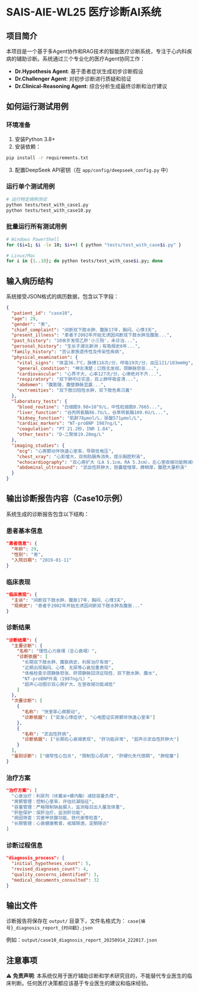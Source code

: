 # SAIS-AIE-WL25 医疗诊断AI系统

## 项目简介

本项目是一个基于多Agent协作和RAG技术的智能医疗诊断系统，专注于心内科疾病的辅助诊断。系统通过三个专业化的医疗Agent协同工作：

- **Dr.Hypothesis Agent**: 基于患者症状生成初步诊断假设
- **Dr.Challenger Agent**: 对初步诊断进行质疑和验证
- **Dr.Clinical-Reasoning Agent**: 综合分析生成最终诊断和治疗建议

## 如何运行测试用例

### 环境准备

1. 安装Python 3.8+
2. 安装依赖：
```bash
pip install -r requirements.txt
```

3. 配置DeepSeek API密钥（在 `app/config/deepseek_config.py` 中）

### 运行单个测试用例

```bash
# 运行特定病例测试
python tests/test_with_case1.py
python tests/test_with_case10.py
```

### 批量运行所有测试用例

```bash
# Windows PowerShell
for ($i=1; $i -le 10; $i++) { python "tests/test_with_case$i.py" }

# Linux/Mac
for i in {1..10}; do python tests/test_with_case$i.py; done
```

## 输入病历结构

系统接受JSON格式的病历数据，包含以下字段：

```json
{
  "patient_id": "case10",
  "age": 29,
  "gender": "男",
  "chief_complaint": "间断双下肢水肿、腹胀17年，胸闷、心悸3天",
  "present_illness": "患者于2002年开始无诱因间断双下肢水肿及腹胀...",
  "past_history": "10余岁发现乙肝'小三阳'，未诊治...",
  "personal_history": "生长于湖北新洲；有吸烟史6年...",
  "family_history": "否认家族遗传性及传染性疾病",
  "physical_examination": {
    "vital_signs": "体温36.7℃，脉搏116次/分，呼吸19次/分，血压121/103mmHg",
    "general_condition": "神志清楚；口唇无发绀，颈静脉怒张...",
    "cardiovascular": "心界不大，心率127次/分，心律绝对不齐...",
    "respiratory": "双下肺叩诊实音，双上肺呼吸音清...",
    "abdomen": "腹膨隆，腹壁静脉显露...",
    "extremities": "双下肢凹陷性水肿，双下肢色素沉着"
  },
  "laboratory_tests": {
    "blood_routine": "白细胞9.98×10^9/L，中性粒细胞0.7665...",
    "liver_function": "谷丙转氨酶86.7U/L，谷草转氨酶109.6U/L...",
    "kidney_function": "肌酐78μmol/L，尿酸571μmol/L",
    "cardiac_markers": "NT-proBNP 1987ng/L",
    "coagulation": "PT 21.2秒，INR 1.84",
    "other_tests": "D-二聚体19.20mg/L"
  },
  "imaging_studies": {
    "ecg": "心房颤动伴快速心室率，导联低电压",
    "chest_xray": "心影增大，双侧肋膈角消失，提示胸腔积液",
    "echocardiography": "双心房扩大（LA 5.1cm，RA 5.3cm），左心室收缩功能稍减低（LVEF 45%）",
    "abdominal_ultrasound": "淤血性肝肿大，胆囊壁增厚，脾稍厚，腹腔大量积液"
  }
}
```

## 输出诊断报告内容（Case10示例）

系统生成的诊断报告包含以下结构：

### 患者基本信息
```json
"患者信息": {
  "年龄": 29,
  "性别": "男",
  "入院日期": "2019-01-11"
}
```

### 临床表现
```json
"临床表现": {
  "主诉": "间断双下肢水肿、腹胀17年，胸闷、心悸3天",
  "现病史": "患者于2002年开始无诱因间断双下肢水肿及腹胀..."
}
```

### 诊断结果
```json
"诊断结果": {
  "主要诊断": {
    "名称": "慢性心力衰竭（全心衰竭）",
    "诊断依据": [
      "长期双下肢水肿、腹胀病史，利尿治疗有效",
      "近期出现胸闷、心悸、无尿等心衰加重表现",
      "体格检查示颈静脉怒张、肝颈静脉回流征阳性、双下肢水肿、腹水",
      "NT-proBNP升高（1987ng/L）",
      "超声心动图示双心房扩大、左室收缩功能减低"
    ]
  },
  "次要诊断": [
    {
      "名称": "快室率心房颤动",
      "诊断依据": ["突发心悸症状", "心电图证实房颤伴快速心室率"]
    },
    {
      "名称": "淤血性肝病",
      "诊断依据": ["长期右心衰竭表现", "肝功能异常", "超声示淤血性肝肿大"]
    }
  ],
  "鉴别诊断": ["缩窄性心包炎", "限制型心肌病", "肝硬化失代偿期", "肺栓塞"]
}
```

### 治疗方案
```json
"治疗方案": [
  "心衰治疗：利尿剂（呋塞米+螺内酯）减轻容量负荷",
  "房颤管理：控制心室率，评估抗凝指征",
  "容量管理：严格限制钠盐摄入，监测每日出入量及体重",
  "肝脏保护：保肝治疗，监测肝功能",
  "病因筛查：完善甲状腺功能、铁代谢等检查",
  "长期管理：心衰健康教育，戒烟限酒，定期随访"
]
```

### 诊断过程信息
```json
"diagnosis_process": {
  "initial_hypotheses_count": 5,
  "revised_diagnoses_count": 4,
  "quality_concerns_identified": 3,
  "medical_documents_consulted": 32
}
```

## 输出文件

诊断报告将保存在 `output/` 目录下，文件名格式为：
`case{编号}_diagnosis_report_{时间戳}.json`

例如：`output/case10_diagnosis_report_20250914_222017.json`

## 注意事项

⚠️ **免责声明**: 本系统仅用于医疗辅助诊断和学术研究目的，不能替代专业医生的临床判断。任何医疗决策都应该基于专业医生的建议和临床经验。